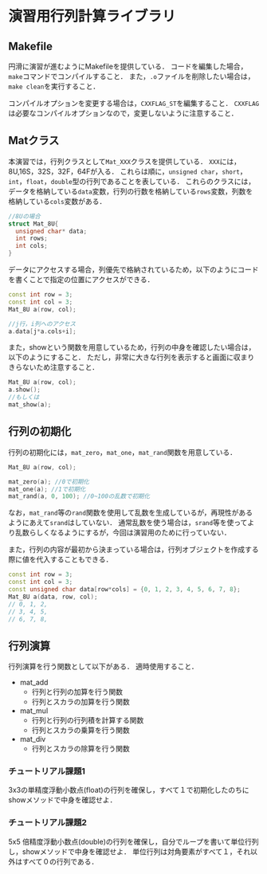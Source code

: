 # 演習用行列計算ライブラリ
## Makefile
円滑に演習が進むようにMakefileを提供している．
コードを編集した場合，`make`コマンドでコンパイルすること．
また，`.o`ファイルを削除したい場合は，`make clean`を実行すること．

コンパイルオプションを変更する場合は，`CXXFLAG_ST`を編集すること．
`CXXFLAG`は必要なコンパイルオプションなので，変更しないように注意すること．


## Matクラス
本演習では，行列クラスとして`Mat_XXX`クラスを提供している．
`XXX`には，8U,16S，32S，32F，64Fが入る．
これらは順に，`unsigned char`，`short`，`int`，`float`，`double`型の行列であることを表している．
これらのクラスには，データを格納している`data`変数，行列の行数を格納している`rows`変数，列数を格納している`cols`変数がある．
```cpp
//8Uの場合
struct Mat_8U{
  unsigned char* data;
  int rows;
  int cols;
}
```

データにアクセスする場合，列優先で格納されているため，以下のようにコードを書くことで指定の位置にアクセスができる．
```cpp
const int row = 3;
const int col = 3;
Mat_8U a(row, col);

//j行，i列へのアクセス
a.data[j*a.cols+i];
```

また，showという関数を用意しているため，行列の中身を確認したい場合は，以下のようにすること．
ただし，非常に大きな行列を表示すると画面に収まりきらないため注意すること．

```cpp
Mat_8U a(row, col);
a.show();
//もしくは
mat_show(a);
```

## 行列の初期化
行列の初期化には，`mat_zero`，`mat_one`，`mat_rand`関数を用意している．
```cpp
Mat_8U a(row, col);

mat_zero(a); //0で初期化
mat_one(a); //1で初期化
mat_rand(a, 0, 100); //0~100の乱数で初期化
```
なお，`mat_rand`等の`rand`関数を使用して乱数を生成しているが，再現性があるようにあえて`srand`はしていない．
通常乱数を使う場合は，`srand`等を使ってより乱数らしくなるようにするが，今回は演習用のために行っていない．

また，行列の内容が最初から決まっている場合は，行列オブジェクトを作成する際に値を代入することもできる．

```cpp
const int row = 3;
const int col = 3;
const unsigned char data[row*cols] = {0, 1, 2, 3, 4, 5, 6, 7, 8};
Mat_8U a(data, row, col);
// 0, 1, 2,
// 3, 4, 5,
// 6, 7, 8,
```

## 行列演算
行列演算を行う関数として以下がある．
適時使用すること．
* mat_add
  - 行列と行列の加算を行う関数
  - 行列とスカラの加算を行う関数
* mat_mul
  - 行列と行列の行列積を計算する関数
  - 行列とスカラの乗算を行う関数
* mat_div
  - 行列とスカラの除算を行う関数
 
 ### チュートリアル課題1
 3x3の単精度浮動小数点(float)の行列を確保し，すべて１で初期化したのちにshowメソッドで中身を確認せよ．
 
 ### チュートリアル課題2
 5x5 倍精度浮動小数点(double)の行列を確保し，自分でループを書いて単位行列し，showメソッドで中身を確認せよ．
 単位行列は対角要素がすべて１，それ以外はすべて０の行列である．
 
